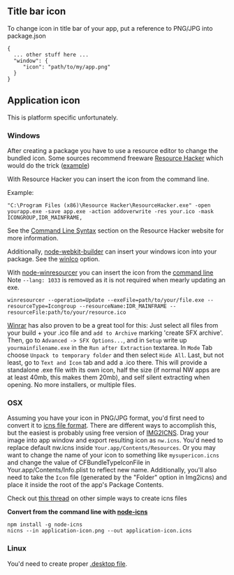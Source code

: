 ## Title bar icon
To change icon in title bar of your app, put a reference to PNG/JPG into package.json
```
{
  ... other stuff here ...
  "window": {
     "icon": "path/to/my/app.png"
  }
}
```

## Application icon
This is platform specific unfortunately.

### Windows
After creating a package you have to use a resource editor to change the bundled icon. Some sources recommend freeware [Resource Hacker](http://www.angusj.com/resourcehacker/) which would do the trick ([example](http://www.techtalkz.com/tips-n-tricks/3866-how-change-default-icon-exe-using-resource-editor-resource-hacker.html))

With Resource Hacker you can insert the icon from the command line. 

Example:
```shell
"C:\Program Files (x86)\Resource Hacker\ResourceHacker.exe" -open yourapp.exe -save app.exe -action addoverwrite -res your.ico -mask ICONGROUP,IDR_MAINFRAME,
```

See the [Command Line Syntax](http://www.angusj.com/resourcehacker/) section on the Resource Hacker website for more information.


Additionally, [node-webkit-builder](https://github.com/mllrsohn/node-webkit-builder) can insert your windows icon into your package.  See the [winIco](https://github.com/mllrsohn/node-webkit-builder#optionswinico) option.

With [node-winresourcer](https://github.com/felicienfrancois/node-winresourcer) you can insert the icon from  the [command line](https://github.com/felicienfrancois/node-winresourcer#command-line) Note ` --lang: 1033 ` is removed as it is not required when mearly updating an exe.

```shell
winresourcer --operation=Update --exeFile=path/to/your/file.exe --resourceType=Icongroup --resourceName:IDR_MAINFRAME --resourceFile:path/to/your/resource.ico
```

[Winrar](http://www.win-rar.com/download.html) has also proven to be a great tool for this: Just select all files from your build + your .ico file and `add to Archive` marking 'create SFX archive'. Then, go to `Advanced -> SFX Options...`, and in `Setup` write up `yourmainfilename.exe` in the `Run after Extraction` textarea. 
In `Mode` Tab choose `Unpack to temporary folder` and then select `Hide All`. Last, but not least, go to `Text and Icon` tab and add a .ico there.
This will provide a standalone .exe file with its own icon, half the size (if normal NW apps are at least 40mb, this makes them 20mb), and self silent extracting when opening. No more installers, or multiple files.

### OSX
Assuming you have your icon in PNG/JPG format, you'd first need to convert it to [icns file format](http://en.wikipedia.org/wiki/Apple_Icon_Image_format). There are different ways to accomplish this, but the easiest is probably using free version of [IMG2ICNS](http://www.img2icnsapp.com/). 
Drag your image into app window and export resulting icon as ```nw.icns```. You'd need to replace default nw.icns inside ```Your.app/Contents/Resources```. Or you may want to change the name of your icon to something like  ```mysupericon.icns``` and change the value of CFBundleTypeIconFile in Your.app/Contents/Info.plist to reflect new name. Additionally, you'll also need to take the `Icon` file (generated by the "Folder" option in Img2icns) and place it inside the root of the app's Package Contents.

Check out [this thread](http://stackoverflow.com/questions/12306223/how-to-manually-create-icns-files-using-iconutil) on other simple ways to create icns files

**Convert from the command line with [node-icns](https://www.npmjs.com/package/node-icns)**
```
npm install -g node-icns
nicns --in application-icon.png --out application-icon.icns
```

### Linux
You'd need to create proper [.desktop file](https://wiki.archlinux.org/index.php/Desktop_Entries).